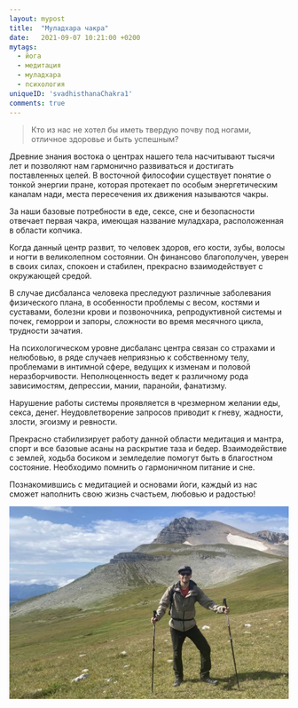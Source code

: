 ```yaml
---
layout: mypost
title:  "Муладхара чакра"
date:   2021-09-07 10:21:00 +0200
mytags:
  - йога
  - медитация
  - муладхара
  - психология
uniqueID: 'svadhisthanaСhakra1'
comments: true
---
```


> Кто из нас не хотел бы иметь твердую почву под ногами, 
> отличное здоровье и быть успешным?

Древние знания востока о центрах нашего тела насчитывают тысячи лет и
позволяют нам гармонично развиваться и достигать поставленных целей.
В восточной философии существует понятие о тонкой энергии пране, 
которая протекает по особым энергетическим каналам нади, 
места пересечения их движения называются чакры.

За наши базовые потребности в еде, сексе, сне и безопасности 
отвечает первая чакра, имеющая название муладхара, расположенная 
в области копчика.

Когда данный центр развит, то человек здоров, его кости, зубы, 
волосы и ногти в великолепном состоянии. Он финансово благополучен, 
уверен в своих силах, спокоен и стабилен, прекрасно взаимодействует с
окружающей средой.

В случае дисбаланса человека преследуют различные 
заболевания физического плана, в особенности проблемы с весом,
костями и суставами, болезни крови и позвоночника, репродуктивной 
системы и почек, геморрои и запоры, сложности во время месячного цикла, 
трудности зачатия.

На психологическом уровне дисбаланс центра связан со страхами и нелюбовью, 
в ряде случаев неприязнью к собственному телу, проблемами в интимной сфере,
ведущих к изменам и половой неразборчивости. Неполноценность ведет к 
различному рода зависимостям, депрессии, мании, паранойи, фанатизму.

Нарушение работы системы проявляется в чрезмерном желании еды, секса, денег. 
Неудовлетворение запросов приводит к гневу, жадности, злости, эгоизму и ревности.

Прекрасно стабилизирует работу данной области медитация и мантра,
спорт и все базовые асаны на раскрытие таза и бедер. 
Взаимодействие с землей, ходьба босиком и земледелие помогут быть в
благостном состояние. Необходимо помнить о гармоничном питание и сне.

Познакомившись с медитацией и основами йоги, 
каждый из нас сможет наполнить свою жизнь счастьем, любовью и радостью!

![Image](/img/blog/posts/hiking2.jpg)